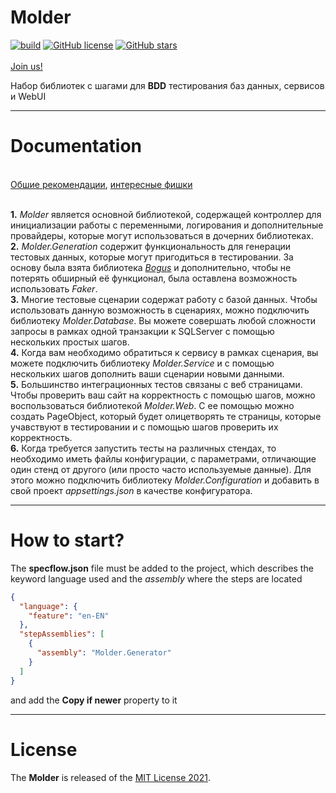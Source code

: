 [license]: https://github.com/alfa-laboratory/Molder/blob/master/LICENSE "MIT License 2021"

# Molder 
[![build](https://ci.appveyor.com/api/projects/status/j33s710ss3f0nf4u?svg=true)](https://ci.appveyor.com/project/egorsh0/Molder)
[![GitHub license](https://img.shields.io/github/license/alfa-laboratory/Molder?style=flat-square)](https://github.com/alfa-laboratory/Molder/blob/master/LICENSE)
[![GitHub stars](https://img.shields.io/github/stars/alfa-laboratory/Molder)](https://github.com/alfa-laboratory/Molder/stargazers)
<br/><br/>[Join us!](https://t.me/AlfaBankAFTCore)<br/>

Набор библиотек с шагами для **BDD** тестирования баз данных, сервисов и WebUI 

------
Documentation
=======================
<br/> [Обшие рекомендации](/docs/index.md), [интересные фишки](/docs/tips.md)

<br/> **1.** *Molder* является основной библиотекой, содержащей контроллер для инициализации работы с переменными, логирования и дополнительные провайдеры, которые могут использоваться в дочерних библиотеках.
<br/> **2.** *Molder.Generation* содержит функциональность для генерации тестовых данных, которые могут пригодиться в тестировании. За основу была взята библиотека [*Bogus*](https://github.com/bchavez/Bogus) и дополнительно, чтобы не потерять обширный её функционал, была оставлена возможность использовать *Faker*. 
<br/> **3.** Многие тестовые сценарии содержат работу с базой данных. Чтобы использовать данную возможность в сценариях, можно подключить библиотеку *Molder.Database*. Вы можете совершать любой сложности запросы в рамках одной транзакции к SQLServer с помощью нескольких простых шагов. 
<br/> **4.** Когда вам необходимо обратиться к сервису в рамках сценария, вы можете подключить библиотеку *Molder.Service* и с помощью нескольких шагов дополнить ваши сценарии новыми данными.
<br/> **5.** Большинство интеграционных тестов связаны с веб страницами. Чтобы проверить ваш сайт на корректность с помощью шагов, можно воспользоваться библиотекой *Molder.Web*. С ее помощью можно создать PageObject, который будет олицетворять те страницы, которые учавствуют в тестировании и с помощью шагов проверить их корректность.
<br/> **6.** Когда требуется запустить тесты на различных стендах, то необходимо иметь файлы конфигурации, с параметрами, отличающие один стенд от другого (или просто часто используемые данные). Для этого можно подключить библиотеку *Molder.Configuration* и добавить в свой проект *appsettings.json* в качестве конфигуратора.

------
How to start?
=======================

The **specflow.json** file must be added to the project, which describes the keyword language used and the *assembly* where the steps are located 
``` json
{
  "language": {
    "feature": "en-EN"
  },
  "stepAssemblies": [
    {
      "assembly": "Molder.Generator"
    }
  ]
}
```
and add the **Copy if newer** property to it 


------
License
=======================
The **Molder** is released of the [MIT License 2021][license].
